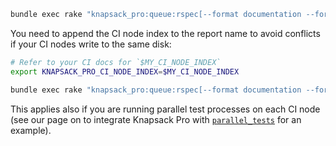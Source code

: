 ```bash
bundle exec rake "knapsack_pro:queue:rspec[--format documentation --format RspecJunitFormatter --out tmp/rspec.xml]"
```

You need to append the CI node index to the report name to avoid conflicts if your CI nodes write to the same disk:

```bash
# Refer to your CI docs for `$MY_CI_NODE_INDEX`
export KNAPSACK_PRO_CI_NODE_INDEX=$MY_CI_NODE_INDEX

bundle exec rake "knapsack_pro:queue:rspec[--format documentation --format RspecJunitFormatter --out tmp/rspec_$KNAPSACK_PRO_CI_NODE_INDEX.xml]"
```

This applies also if you are running parallel test processes on each CI node (see our page on to integrate Knapsack Pro with [`parallel_tests`](../parallel_tests.md) for an example).

